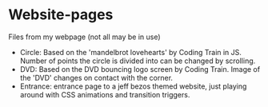 # Website-pages

Files from my webpage (not all may be in use)

* Circle: Based on the 'mandelbrot lovehearts' by Coding Train in JS. Number of points the circle is divided into can be changed by scrolling.
* DVD: Based on the DVD bouncing logo screen by Coding Train. Image of the 'DVD' changes on contact with the corner.
* Entrance: entrance page to a jeff bezos themed website, just playing around with CSS animations and transition triggers.
